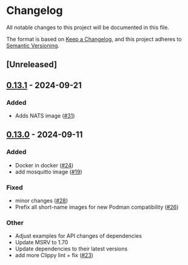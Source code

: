 # Changelog

All notable changes to this project will be documented in this file.

The format is based on [Keep a Changelog](https://keepachangelog.com/en/1.0.0/),
and this project adheres to [Semantic Versioning](https://semver.org/spec/v2.0.0.html).

## [Unreleased]

## [0.13.1](https://github.com/wefoxplatform/rustainers/compare/v0.13.0...v0.13.1) - 2024-09-21

### Added

- Adds NATS image ([#31](https://github.com/wefoxplatform/rustainers/pull/31))

## [0.13.0](https://github-ilaborie/wefoxplatform/rustainers/compare/v0.12.0...v0.13.0) - 2024-09-11

### Added

- Docker in docker ([#24](https://github-ilaborie/wefoxplatform/rustainers/pull/24))
- add mosquitto image ([#19](https://github-ilaborie/wefoxplatform/rustainers/pull/19))

### Fixed

- minor changes ([#28](https://github-ilaborie/wefoxplatform/rustainers/pull/28))
- Prefix all short-name images for new Podman compatibility ([#26](https://github-ilaborie/wefoxplatform/rustainers/pull/26))

### Other

- Adjust examples for API changes of dependencies
- Update MSRV to 1.70
- Update dependencies to their latest versions
- add more Clippy lint + fix ([#23](https://github-ilaborie/wefoxplatform/rustainers/pull/23))
